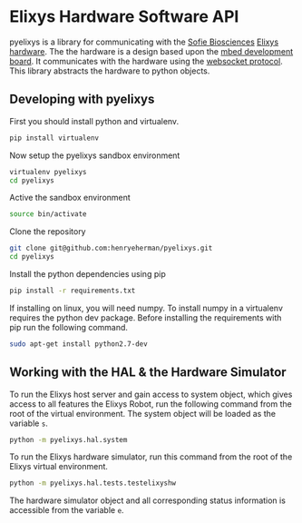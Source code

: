 Elixys Hardware Software API
==============================================
pyelixys is a library for communicating with the [Sofie Biosciences][sofiebiolink]
[Elixys hardware][elixyslink].  The the hardware is a design based upon the [mbed 
development board][mbedlink].  It communicates with the hardware using the 
[websocket protocol][websocketlink].  This library abstracts the hardware to python objects.

Developing with pyelixys
------------------------
First you should install python and virtualenv.
```bash
pip install virtualenv
```
Now setup the pyelixys sandbox environment
```bash
virtualenv pyelixys
cd pyelixys
```
Active the sandbox environment
```bash
source bin/activate
```
Clone the repository
```bash
git clone git@github.com:henryeherman/pyelixys.git
cd pyelixys
```
Install the python dependencies using pip
```bash
pip install -r requirements.txt
```

If installing on linux, you will need numpy.
To install numpy in a virtualenv 
requires the python dev
package. Before installing the requirements with pip
run the following command.
```bash
sudo apt-get install python2.7-dev
```

Working with the HAL & the Hardware Simulator
---------------------------------------------
To run the Elixys host server and gain access
to system object, which gives access to all
features the Elixys Robot, run the following
command from the root of the virtual environment.
The system object will be loaded as the variable
`s`.

```bash
python -m pyelixys.hal.system
```

To run the Elixys hardware simulator, run this
command from the root of the Elixys virtual
environment.
```bash
python -m pyelixys.hal.tests.testelixyshw
```

The hardware simulator object and all corresponding
status information is accessible from the variable
`e`.

[mbedlink]: http://mbed.org/
[sofiebiolink]: http://sofiebio.com/
[elixyslink]: http://sofiebio.com/products/chemistry/
[websocketlink]: http://en.wikipedia.org/wiki/WebSocket
